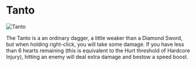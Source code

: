# Tanto

![Tanto](item:betterwithaddons:tanto@0)

The Tanto is a an ordinary dagger, a little weaker than a Diamond Sword, but when holding right-click, you will take some damage. If you have less than 6 hearts remaining (this is equivalent to the Hurt threshold of Hardcore Injury), hitting an enemy will deal extra damage and bestow a speed boost.